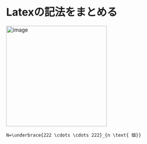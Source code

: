 # Latexの記法をまとめる

<img width="270" alt="image" src="https://github.com/tetsu-creater/latex_notation/assets/62786311/173675f6-c45b-4526-bed7-6c9f8e2409ca">

```
N=\underbrace{222 \cdots \cdots 222}_{n \text{ 個}}
```
